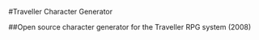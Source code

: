#Traveller Character Generator

##Open source character generator for the Traveller RPG system (2008)